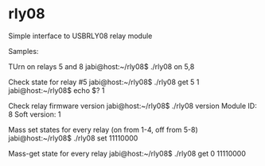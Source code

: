 rly08
=====

Simple interface to USBRLY08 relay module

Samples:

TUrn on relays 5 and 8
jabi@host:~/rly08$ ./rly08 on 5,8

Check state for relay #5
jabi@host:~/rly08$ ./rly08 get 5
1
jabi@host:~/rly08$ echo $?
1

Check relay firmware version
jabi@host:~/rly08$ ./rly08 version
Module ID: 8
Soft version: 1

Mass set states for every relay (on from 1-4, off from 5-8)
jabi@host:~/rly08$ ./rly08 set 11110000

Mass-get state for every relay
jabi@host:~/rly08$ ./rly08 get 0
11110000

